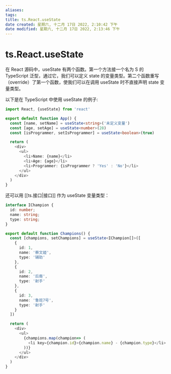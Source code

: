 ```yaml
---
aliases: 
tags: 
title: ts.React.useState
date created: 星期六, 十二月 17日 2022, 2:10:42 下午
date modified: 星期六, 十二月 17日 2022, 2:13:46 下午
---
```


# ts.React.useState

在 React 源码中，useState 有两个函数。第一个方法接一个名为 S 的 TypeScript 泛型，通过它，我们可以定义 state 的变量类型。第二个函数重写（override）了第一个函数，使我们可以在调用 useState 时不直接声明 state 变量类型。

以下是在 TypeScript 中使用 useState 的例子:

```typescript
import React, {useState} from 'react'

export default function App() {
  const [name, setName] = useState<string>('未定义变量')
  const [age, setAge] = useState<number>(28)
  const [isProgrammer, setIsProgrammer] = useState<boolean>(true)

  return (
    <div>
      <ul>
        <li>Name: {name}</li>
        <li>Age: {age}</li>
        <li>Programmer: {isProgrammer ? 'Yes' : 'No'}</li>
      </ul>
    </div>
  )
}
```

还可以用 [[ts.接口|接口]] 作为 useState 变量类型：

```typescript
interface IChampion {
  id: number;
  name: string;
  type: string;
}

export default function Champions() {
  const [champions, setChampions] = useState<IChampion[]>([
    {
      id: 1,
      name: '蔡文姬',
      type: '辅助'
    },
    {
      id: 2,
      name: '后裔',
      type: '射手'
    },
    {
      id: 3,
      name: '鲁班7号',
      type: '射手'
    }
  ])

  return (
    <div>
      <ul>
        {champions.map(champion=> (
          <li key={champion.id}>{champion.name} - {champion.type}</li>
        ))}
      </ul>
    </div>
  )
}
```
